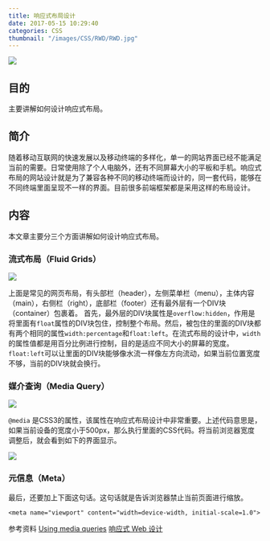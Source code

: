 ```yaml
---
title: 响应式布局设计
date: 2017-05-15 10:29:40
categories: CSS
thumbnail: "/images/CSS/RWD/RWD.jpg"
---
```

![](/images/CSS/RWD/RWD.jpg)

## 目的
主要讲解如何设计响应式布局。

<!--more-->

## 简介
随着移动互联网的快速发展以及移动终端的多样化，单一的网站界面已经不能满足当前的需要。日常使用除了个人电脑外，还有不同屏幕大小的平板和手机。响应式布局的网站设计就是为了兼容各种不同的移动终端而设计的，同一套代码，能够在不同终端里面呈现不一样的界面。目前很多前端框架都是采用这样的布局设计。

## 内容
本文章主要分三个方面讲解如何设计响应式布局。

### 流式布局（Fluid Grids）
![](/images/CSS/RWD/RWD01.jpg)

上面是常见的网页布局，有头部栏（header），左侧菜单栏（menu），主体内容（main），右侧栏（right），底部栏（footer）还有最外层有一个DIV块（container）包裹着。
首先，最外层的DIV块属性是`overflow:hidden`，作用是将里面有`float`属性的DIV块包住，控制整个布局。然后，被包住的里面的DIV块都有两个相同的属性`width:percentage`和`float:left`。在流式布局的设计中，`width`的属性值都是用百分比例进行控制，目的是适应不同大小的屏幕的宽度。`float:left`可以让里面的DIV块能够像水流一样像左方向流动，如果当前位置宽度不够，当前的DIV块就会换行。

### 媒介查询（Media Query）
![](/images/CSS/RWD/RWD02.png)

`@media` 是CSS3的属性，该属性在响应式布局设计中非常重要。上述代码意思是，如果当前设备的宽度小于500px，那么执行里面的CSS代码。将当前浏览器宽度调整后，就会看到如下的界面显示。

![](/images/CSS/RWD/RWD03.png)

### 元信息（Meta）
最后，还要加上下面这句话。这句话就是告诉浏览器禁止当前页面进行缩放。
```
<meta name="viewport" content="width=device-width, initial-scale=1.0">
```

参考资料
[Using media queries](https://developer.mozilla.org/en-US/docs/Web/CSS/Media_Queries/Using_media_queries)
[响应式 Web 设计](http://www.runoob.com/css/css-rwd-viewport.html)
